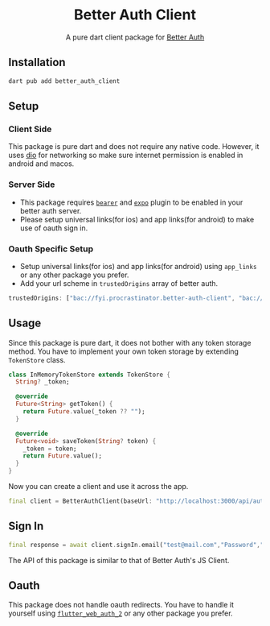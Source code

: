 <h1 align="center">Better Auth Client</h1>
<p align="center">A pure dart client package for <a href="https://better-auth.com">Better Auth</a></p>

## Installation

```bash
dart pub add better_auth_client
```

## Setup

### Client Side

This package is pure dart and does not require any native code. However, it uses [dio](https://pub.dev/packages/dio) for networking so make sure internet permission is enabled in android and macos.

### Server Side

- This package requires [`bearer`](https://www.better-auth.com/docs/plugins/bearer) and [`expo`](https://www.better-auth.com/docs/integrations/expo) plugin to be enabled in your better auth server.
- Please setup universal links(for ios) and app links(for android) to make use of oauth sign in.

### Oauth Specific Setup

- Setup universal links(for ios) and app links(for android) using `app_links` or any other package you prefer.
- Add your url scheme in `trustedOrigins` array of better auth.

```ts
trustedOrigins: ["bac://fyi.procrastinator.better-auth-client", "bac://"],
```

## Usage

Since this package is pure dart, it does not bother with any token storage method. You have to implement your own token storage by extending `TokenStore` class.

```dart
class InMemoryTokenStore extends TokenStore {
  String? _token;

  @override
  Future<String> getToken() {
    return Future.value(_token ?? "");
  }

  @override
  Future<void> saveToken(String? token) {
    _token = token;
    return Future.value();
  }
}
```

Now you can create a client and use it across the app.

```dart
final client = BetterAuthClient(baseUrl: "http://localhost:3000/api/auth", tokenStore: InMemoryTokenStore(), scheme: "bac://");
```

## Sign In

```dart
final response = await client.signIn.email("test@mail.com","Password","Test User");
```

The API of this package is similar to that of Better Auth's JS Client.

## Oauth

This package does not handle oauth redirects. You have to handle it yourself using [`flutter_web_auth_2`](https://pub.dev/packages/flutter_web_auth_2) or any other package you prefer.

